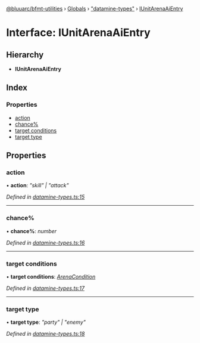 [@bluuarc/bfmt-utilities](../README.md) › [Globals](../globals.md) › ["datamine-types"](../modules/_datamine_types_.md) › [IUnitArenaAiEntry](_datamine_types_.iunitarenaaientry.md)

# Interface: IUnitArenaAiEntry

## Hierarchy

* **IUnitArenaAiEntry**

## Index

### Properties

* [action](_datamine_types_.iunitarenaaientry.md#action)
* [chance%](_datamine_types_.iunitarenaaientry.md#chance%)
* [target conditions](_datamine_types_.iunitarenaaientry.md#target-conditions)
* [target type](_datamine_types_.iunitarenaaientry.md#target-type)

## Properties

###  action

• **action**: *"skill" | "attack"*

*Defined in [datamine-types.ts:15](https://github.com/BluuArc/bfmt-utilities/blob/79f412a/src/datamine-types.ts#L15)*

___

###  chance%

• **chance%**: *number*

*Defined in [datamine-types.ts:16](https://github.com/BluuArc/bfmt-utilities/blob/79f412a/src/datamine-types.ts#L16)*

___

###  target conditions

• **target conditions**: *[ArenaCondition](../enums/_datamine_types_.arenacondition.md)*

*Defined in [datamine-types.ts:17](https://github.com/BluuArc/bfmt-utilities/blob/79f412a/src/datamine-types.ts#L17)*

___

###  target type

• **target type**: *"party" | "enemy"*

*Defined in [datamine-types.ts:18](https://github.com/BluuArc/bfmt-utilities/blob/79f412a/src/datamine-types.ts#L18)*
